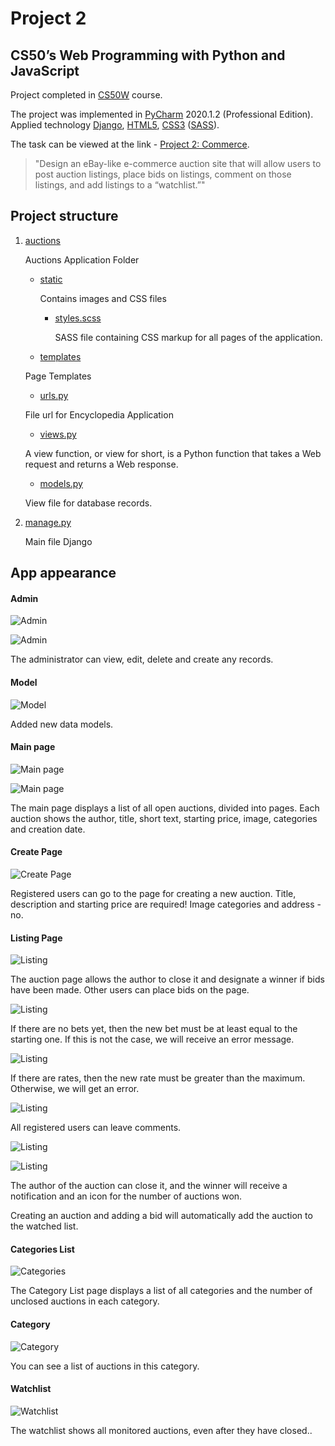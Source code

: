 # Project 2
CS50’s Web Programming with Python and JavaScript
---

Project completed in [CS50W](https://www.edx.org/course/cs50s-web-programming-with-python-and-javascript) course.

The project was implemented in [PyCharm](https://www.jetbrains.com/pycharm/) 2020.1.2 (Professional Edition).
Applied technology [Django](https://www.djangoproject.com/), [HTML5](https://developer.mozilla.org/en-US/docs/Web/Guide/HTML/HTML5), [CSS3](https://www.w3schools.com/css/) ([SASS](https://sass-lang.com/)).

The task can be viewed at the link - [Project 2: Commerce](https://cs50.harvard.edu/web/2020/projects/2/commerce/).

>"Design an eBay-like e-commerce auction site that will allow users to post auction listings, place bids on listings, 
>comment on those listings, and add listings to a “watchlist.”"


## Project structure

1. [auctions](auctions)

    Auctions Application Folder

    * [static](auctions/static/auctions)
 
         Contains images and CSS files
             
        * [styles.scss](auctions/static/auctions/styles.scss)
     
             SASS file containing CSS markup for all pages of the application.
        
    * [templates](auctions/templates/auctions)
    
    Page Templates
    
    * [urls.py](auctions/urls.py)
    
    File url for Encyclopedia Application
    
    * [views.py](auctions/views.py)
    
    A view function, or view for short, is a Python function that takes a Web request and returns a Web response.
    
    * [models.py](auctions/views.py)
    
    View file for database records.
     
2. [manage.py](manage.py)

    Main file Django
    
    
## App appearance

#### Admin

![Admin](https://i.ibb.co/txPdkz2/admin2.jpg)

![Admin](https://i.ibb.co/h2tXGLs/admin3.jpg)

The administrator can view, edit, delete and create any records.

#### Model

![Model](https://i.ibb.co/DDp5Rp9/admin1.jpg)

Added new data models.

#### Main page

![Main page](https://i.ibb.co/1bBy840/main1.jpg)

![Main page](https://i.ibb.co/Wspntn7/main2.jpg)

The main page displays a list of all open auctions, divided into pages. Each auction shows the author, 
title, short text, starting price, image, categories and creation date.

#### Create Page

![Create Page](https://i.ibb.co/dfsYw7m/create.jpg)

Registered users can go to the page for creating a new auction. 
Title, description and starting price are required! Image categories and address - no.

#### Listing Page

![Listing](https://i.ibb.co/hgTfPh3/list1.jpg)

The auction page allows the author to close it and designate a winner if bids have been made. 
Other users can place bids on the page.

![Listing](https://i.ibb.co/7YP2HrQ/bet1.jpg)

If there are no bets yet, then the new bet must be at least equal to the starting one. 
If this is not the case, we will receive an error message.

![Listing](https://i.ibb.co/TTMtp7r/bet2.jpg)

If there are rates, then the new rate must be greater than the maximum. Otherwise, we will get an error.

![Listing](https://i.ibb.co/LgVDvFY/list2.jpg)

All registered users can leave comments.

![Listing](https://i.ibb.co/GQSf1sq/bet3.jpg)

![Listing](https://i.ibb.co/f95qDrF/bet4.jpg)

The author of the auction can close it, and the winner will receive a notification and an icon for the number of auctions won.

Creating an auction and adding a bid will automatically add the auction to the watched list.

#### Categories List

![Categories](https://i.ibb.co/ckPXxFn/cat1.jpg)

The Category List page displays a list of all categories and the number of unclosed auctions in each category.

#### Category

![Category](https://i.ibb.co/4sMnzrm/cat2.jpg)

You can see a list of auctions in this category.

#### Watchlist

![Watchlist](https://i.ibb.co/3dVwvF9/watch.jpg)

The watchlist shows all monitored auctions, even after they have closed..
